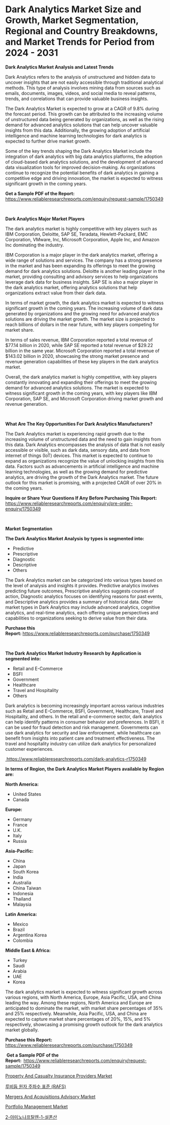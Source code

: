 <p><h1>Dark Analytics Market Size and Growth, Market Segmentation, Regional and Country Breakdowns, and Market Trends for Period from 2024 -  2031</h1></p><p><strong>Dark Analytics Market Analysis and Latest Trends</strong></p>
<p><p>Dark Analytics refers to the analysis of unstructured and hidden data to uncover insights that are not easily accessible through traditional analytical methods. This type of analysis involves mining data from sources such as emails, documents, images, videos, and social media to reveal patterns, trends, and correlations that can provide valuable business insights.</p><p>The Dark Analytics Market is expected to grow at a CAGR of 9.8% during the forecast period. This growth can be attributed to the increasing volume of unstructured data being generated by organizations, as well as the rising demand for advanced analytics solutions that can help uncover valuable insights from this data. Additionally, the growing adoption of artificial intelligence and machine learning technologies for dark analytics is expected to further drive market growth.</p><p>Some of the key trends shaping the Dark Analytics Market include the integration of dark analytics with big data analytics platforms, the adoption of cloud-based dark analytics solutions, and the development of advanced data visualization tools for improved decision-making. As organizations continue to recognize the potential benefits of dark analytics in gaining a competitive edge and driving innovation, the market is expected to witness significant growth in the coming years.</p></p>
<p><strong>Get a Sample PDF of the Report:&nbsp;</strong> <a href="https://www.reliableresearchreports.com/enquiry/request-sample/1750349">https://www.reliableresearchreports.com/enquiry/request-sample/1750349</a></p>
<p>&nbsp;</p>
<p><strong>Dark Analytics Major Market Players</strong></p>
<p><p>The dark analytics market is highly competitive with key players such as IBM Corporation, Deloitte, SAP SE, Teradata, Hewlett-Packard, EMC Corporation, VMware, Inc, Microsoft Corporation, Apple Inc, and Amazon Inc dominating the industry. </p><p>IBM Corporation is a major player in the dark analytics market, offering a wide range of solutions and services. The company has a strong presence in the market and has been expanding its offerings to meet the growing demand for dark analytics solutions. Deloitte is another leading player in the market, providing consulting and advisory services to help organizations leverage dark data for business insights. SAP SE is also a major player in the dark analytics market, offering analytics solutions that help organizations extract value from their dark data.</p><p>In terms of market growth, the dark analytics market is expected to witness significant growth in the coming years. The increasing volume of dark data generated by organizations and the growing need for advanced analytics solutions are driving the market growth. The market size is projected to reach billions of dollars in the near future, with key players competing for market share.</p><p>In terms of sales revenue, IBM Corporation reported a total revenue of $77.14 billion in 2020, while SAP SE reported a total revenue of $29.22 billion in the same year. Microsoft Corporation reported a total revenue of $143.02 billion in 2020, showcasing the strong market presence and revenue generation capabilities of these key players in the dark analytics market.</p><p>Overall, the dark analytics market is highly competitive, with key players constantly innovating and expanding their offerings to meet the growing demand for advanced analytics solutions. The market is expected to witness significant growth in the coming years, with key players like IBM Corporation, SAP SE, and Microsoft Corporation driving market growth and revenue generation.</p></p>
<p>&nbsp;</p>
<p><strong>What Are The Key Opportunities For Dark Analytics Manufacturers?</strong></p>
<p><p>The Dark Analytics market is experiencing rapid growth due to the increasing volume of unstructured data and the need to gain insights from this data. Dark Analytics encompasses the analysis of data that is not easily accessible or visible, such as dark data, sensory data, and data from internet of things (IoT) devices. This market is expected to continue to expand as organizations recognize the value of unlocking insights from this data. Factors such as advancements in artificial intelligence and machine learning technologies, as well as the growing demand for predictive analytics, are driving the growth of the Dark Analytics market. The future outlook for this market is promising, with a projected CAGR of over 20% in the coming years.</p></p>
<p><strong>Inquire or Share Your Questions If Any Before Purchasing This Report:</strong> <a href="https://www.reliableresearchreports.com/enquiry/pre-order-enquiry/1750349">https://www.reliableresearchreports.com/enquiry/pre-order-enquiry/1750349</a></p>
<p>&nbsp;</p>
<p><strong>Market Segmentation</strong></p>
<p><strong>The Dark Analytics Market Analysis by types is segmented into:</strong></p>
<p><ul><li>Predictive</li><li>Prescriptive</li><li>Diagnostic</li><li>Descriptive</li><li>Others</li></ul></p>
<p><p>The Dark Analytics market can be categorized into various types based on the level of analysis and insights it provides. Predictive analytics involves predicting future outcomes, Prescriptive analytics suggests courses of action, Diagnostic analytics focuses on identifying reasons for past events, and Descriptive analytics provides a summary of historical data. Other market types in Dark Analytics may include advanced analytics, cognitive analytics, and real-time analytics, each offering unique perspectives and capabilities to organizations seeking to derive value from their data.</p></p>
<p><strong>Purchase this Report:&nbsp;</strong><a href="https://www.reliableresearchreports.com/purchase/1750349">https://www.reliableresearchreports.com/purchase/1750349</a></p>
<p>&nbsp;</p>
<p><strong>The Dark Analytics Market Industry Research by Application is segmented into:</strong></p>
<p><ul><li>Retail and E-Commerce</li><li>BSFI</li><li>Government</li><li>Healthcare</li><li>Travel and Hospitality</li><li>Others</li></ul></p>
<p><p>Dark analytics is becoming increasingly important across various industries such as Retail and E-Commerce, BSFI, Government, Healthcare, Travel and Hospitality, and others. In the retail and e-commerce sector, dark analytics can help identify patterns in consumer behavior and preferences. In BSFI, it can be used for fraud detection and risk management. Governments can use dark analytics for security and law enforcement, while healthcare can benefit from insights into patient care and treatment effectiveness. The travel and hospitality industry can utilize dark analytics for personalized customer experiences.</p></p>
<p><a href="https://www.reliableresearchreports.com/dark-analytics-r1750349">&nbsp;https://www.reliableresearchreports.com/dark-analytics-r1750349</a></p>
<p><strong>In terms of Region, the Dark Analytics Market Players available by Region are:</strong></p>
<p>
    <p> <strong> North America: </strong>
        <ul>
            <li>United States</li>
            <li>Canada</li>
        </ul>
        </p> 
    <p> <strong> Europe: </strong>
        <ul>
            <li>Germany</li>
            <li>France</li>
            <li>U.K.</li>
            <li>Italy</li>
            <li>Russia</li>
        </ul>
        </p> 
    <p> <strong> Asia-Pacific: </strong>
        <ul>
            <li>China</li>
            <li>Japan</li>
            <li>South Korea</li>
            <li>India</li>
            <li>Australia</li>
            <li>China Taiwan</li>
            <li>Indonesia</li>
            <li>Thailand</li>
            <li>Malaysia</li>
        </ul>
        </p> 
    <p> <strong> Latin America: </strong>
        <ul>
            <li>Mexico</li>
            <li>Brazil</li>
            <li>Argentina Korea</li>
            <li>Colombia</li>
        </ul>
        </p> 
    <p> <strong> Middle East & Africa: </strong>
        <ul>
            <li>Turkey</li>
            <li>Saudi</li>
            <li>Arabia</li>
            <li>UAE</li>
            <li>Korea</li>
        </ul>
    </p>
    </p>
<p><p>The dark analytics market is expected to witness significant growth across various regions, with North America, Europe, Asia Pacific, USA, and China leading the way. Among these regions, North America and Europe are anticipated to dominate the market, with market share percentages of 35% and 25% respectively. Meanwhile, Asia Pacific, USA, and China are expected to capture market share percentages of 20%, 15%, and 5% respectively, showcasing a promising growth outlook for the dark analytics market globally.</p></p>
<p><strong>Purchase this Report: </strong><a href="https://www.reliableresearchreports.com/purchase/1750349">https://www.reliableresearchreports.com/purchase/1750349</a></p>
<p>&nbsp;<strong>Get a Sample PDF of the Report:&nbsp;&nbsp;</strong><a href="https://www.reliableresearchreports.com/enquiry/request-sample/1750349">https://www.reliableresearchreports.com/enquiry/request-sample/1750349</a></p>
<p><strong></strong></p>
<p><p><a href="https://github.com/thomasBaker655/Market-Research-Report-List-1/blob/main/property-and-casualty-insurance-providers-market.md">Property And Casualty Insurance Providers Market</a></p><p><a href="https://github.com/erwindropdead54/Market-Research-Report-List-2/blob/main/794059486221.md">루비듐 원자 주파수 표준 (RAFS)</a></p><p><a href="https://github.com/eeenafisainka/Market-Research-Report-List-2/blob/main/mergers-and-acquisitions-advisory-market.md">Mergers And Acquisitions Advisory Market</a></p><p><a href="https://github.com/mzurpwxu46/Market-Research-Report-List-1/blob/main/portfolio-management-market.md">Portfolio Management Market</a></p><p><a href="https://github.com/kein8762/Market-Research-Report-List-3/blob/main/758771486220.md">2-아미노나프탈렌-1-설폰산</a></p></p>